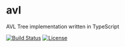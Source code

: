 # avl

AVL Tree implementation written in TypeScript

[![Build Status](https://travis-ci.com/kei-g/avl.svg?branch=main)](https://travis-ci.com/kei-g/avl)
[![License](https://img.shields.io/badge/License-BSD%203--Clause-orange.svg)](https://opensource.org/licenses/BSD-3-Clause)
